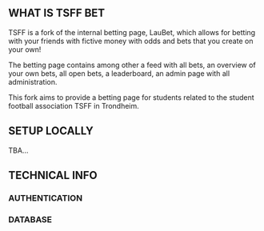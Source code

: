 ## WHAT IS TSFF BET
TSFF is a fork of the internal betting page, LauBet, which allows for betting with your friends with fictive money with odds and bets that you create on your own!

The betting page contains among other a feed with all bets, an overview of your own bets, all open bets, a leaderboard, an admin page with all administration. 

This fork aims to provide a betting page for students related to the student football association TSFF in Trondheim. 

## SETUP LOCALLY

TBA...

## TECHNICAL INFO

### AUTHENTICATION

### DATABASE

